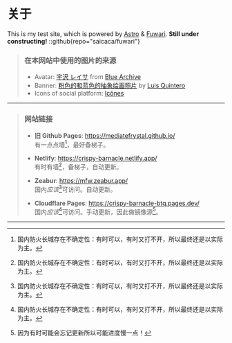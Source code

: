 
# 关于

This is my test site, which is powered by [Astro](https://astro.build/) & [Fuwari](https://github.com/saicaca/fuwari). **Still under constructing!**
::github{repo="saicaca/fuwari"}

> ### 在本网站中使用的图片的来源
>
> - Avatar: [宇沢 レイサ](https://schale.gg/?chara=Reisa) from [Blue Archive](https://bluearchive.nexon.com/)
> - Banner: [粉色的和蓝色的抽象绘画照片](https://www.pexels.com/zh-cn/photo/1546251/) by [Luis Quintero](https://www.pexels.com/zh-cn/@jibarofoto/)
> - Icons of social platform: [Icônes](https://icones.js.org/)

---

> ### 网站链接
>
> - **旧 Github Pages**: <https://mediatefrystal.github.io/>  
> 有一点点墙[^1]，最好备梯子。
>
> - **Netlify**: <https://crispy-barnacle.netlify.app/>  
> 有时有墙[^1]，备梯子，自动更新。
>
> - **Zeabur**: <https://mfw.zeabur.app/>  
> 国内*应该*[^1]可访问。自动更新。
>
> - **Cloudflare Pages**: <https://crispy-barnacle-btq.pages.dev/>  
> 国内*应该*[^1]可访问。手动更新，因此做镜像源[^2]。

[^1]: 国内防火长城存在不确定性：有时可以，有时又打不开，所以最终还是以实际为主。
[^2]: 因为有时可能会忘记更新所以可能进度慢一点！

---
